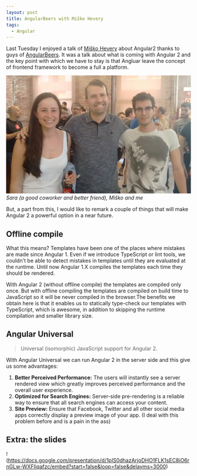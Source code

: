 ```yaml
---
layout: post
title: AngularBeers with Miško Hevery
tags:
  - Angular
---
```


Last Tuesday I enjoyed a talk of [Miško Hevery](http://misko.hevery.com/about/)
about Angular2 thanks to guys of [AngularBeers](http://www.meetup.com/AngularJS-Beers/).
It was a talk about what is coming with Angular 2 and the key point with which
we have to stay is that Angluar leave the concept of frontend framework to
become a full a platform.

![miskohevery](../static/img/angularbeers-with-misko-hevery.jpg)
_Sara (a good coworker and better friend), Miško and me_

But, a part from this, I would like to remark a couple of things that will make
Angular 2 a powerful option in a near future.

## Offline compile

What this means? Templates have been one of the places where mistakes are made
since Angular 1. Even if we introduce TypeScript or lint tools, we couldn't be
able to detect mistakes in templates until they are evaluated at the runtime.
Until now Angular 1.X compiles the templates each time they should be rendered.

With Angular 2 (without offline compile) the templates are compiled only once.
But with offline compiling the templates are compiled on build time to
JavaScript so it will be never compiled in the browser.The benefits we obtain
here is that it enables us to statically type-check our templates with
TypeScript, which is awesome, in addition to skipping the runtime compilation
and smaller library size.

## Angular Universal

> Universal (isomorphic) JavaScript support for Angular 2.

With Angular Universal we can run Angular 2 in the server side and this give us
some advantages:

1. **Better Perceived Performance:** The users will instantly see a server rendered
   view which greatly improves perceived performance and the overall user
   experience.
1. **Optimized for Search Engines:** Server-side pre-rendering is a reliable way to
   ensure that all search engines can access your content.
1. **Site Preview:** Ensure that Facebook, Twitter and all other social media apps
   correctly display a preview image of your app. (I deal with this problem before
   and is a pain in the ass)

## Extra: the slides

!(https://docs.google.com/presentation/d/1pIS0dhazArjoDHO1FLK1sEC8iO6rnGLw-WXFIiqafzc/embed?start=false&loop=false&delayms=3000)
